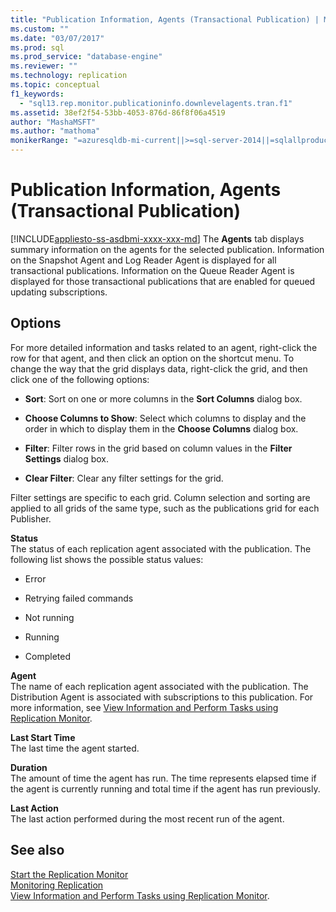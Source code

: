 ```yaml
---
title: "Publication Information, Agents (Transactional Publication) | Microsoft Docs"
ms.custom: ""
ms.date: "03/07/2017"
ms.prod: sql
ms.prod_service: "database-engine"
ms.reviewer: ""
ms.technology: replication
ms.topic: conceptual
f1_keywords: 
  - "sql13.rep.monitor.publicationinfo.downlevelagents.tran.f1"
ms.assetid: 38ef2f54-53bb-4053-876d-86f8f06a4519
author: "MashaMSFT"
ms.author: "mathoma"
monikerRange: "=azuresqldb-mi-current||>=sql-server-2014||=sqlallproducts-allversions"
---
```

# Publication Information, Agents (Transactional Publication)
[!INCLUDE[appliesto-ss-asdbmi-xxxx-xxx-md](../../includes/appliesto-ss-asdbmi-xxxx-xxx-md.md)]
  The **Agents** tab displays summary information on the agents for the selected publication. Information on the Snapshot Agent and Log Reader Agent is displayed for all transactional publications. Information on the Queue Reader Agent is displayed for those transactional publications that are enabled for queued updating subscriptions.  
  
## Options  
 For more detailed information and tasks related to an agent, right-click the row for that agent, and then click an option on the shortcut menu. To change the way that the grid displays data, right-click the grid, and then click one of the following options:  
  
-   **Sort**: Sort on one or more columns in the **Sort Columns** dialog box.  
  
-   **Choose Columns to Show**: Select which columns to display and the order in which to display them in the **Choose Columns** dialog box.  
  
-   **Filter**: Filter rows in the grid based on column values in the **Filter Settings** dialog box.  
  
-   **Clear Filter**: Clear any filter settings for the grid.  
  
 Filter settings are specific to each grid. Column selection and sorting are applied to all grids of the same type, such as the publications grid for each Publisher.  
  
 **Status**  
 The status of each replication agent associated with the publication. The following list shows the possible status values:  
  
-   Error  
  
-   Retrying failed commands  
  
-   Not running  
  
-   Running  
  
-   Completed  
  
 **Agent**  
 The name of each replication agent associated with the publication. The Distribution Agent is associated with subscriptions to this publication. For more information, see [View Information and Perform Tasks using Replication Monitor](../../relational-databases/replication/monitor/view-information-and-perform-tasks-replication-monitor.md).  
  
 **Last Start Time**  
 The last time the agent started.  
  
 **Duration**  
 The amount of time the agent has run. The time represents elapsed time if the agent is currently running and total time if the agent has run previously.  
  
 **Last Action**  
 The last action performed during the most recent run of the agent.  
  
## See also  
 [Start the Replication Monitor](../../relational-databases/replication/monitor/start-the-replication-monitor.md)   
 [Monitoring Replication](../../relational-databases/replication/monitor/monitoring-replication.md)  
 [View Information and Perform Tasks using Replication Monitor](../../relational-databases/replication/monitor/view-information-and-perform-tasks-replication-monitor.md).  
  
  
